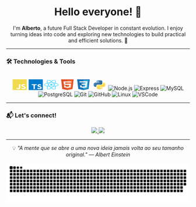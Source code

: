 <h1 align="center">Hello everyone! 👋</h1>

<p align="center">
  I'm <strong>Alberto</strong>, a future Full Stack Developer in constant evolution. I enjoy turning ideas into code and exploring new technologies to build practical and efficient solutions. 🚀
</p>

---

### 🛠️ Technologies & Tools

<div align="center" style="display: inline_block"><br>
  <img title="JavaScript" alt="JavaScript" height="30" width="40" src="https://raw.githubusercontent.com/devicons/devicon/master/icons/javascript/javascript-plain.svg">
  <img title="TypeScript" alt="TypeScript" height="30" width="40" src="https://raw.githubusercontent.com/devicons/devicon/master/icons/typescript/typescript-plain.svg">
  <img title="React" alt="React" height="30" width="40" src="https://raw.githubusercontent.com/devicons/devicon/master/icons/react/react-original.svg">
  <img title="HTML5" alt="HTML5" height="30" width="40" src="https://raw.githubusercontent.com/devicons/devicon/master/icons/html5/html5-original.svg">
  <img title="CSS3" alt="CSS3" height="30" width="40" src="https://raw.githubusercontent.com/devicons/devicon/master/icons/css3/css3-original.svg">
  <img title="Python" alt="Python" height="30" width="40" src="https://raw.githubusercontent.com/devicons/devicon/master/icons/python/python-original.svg">
  <img title="Node.js" alt="Node.js" height="30" width="40" src="https://cdn.jsdelivr.net/gh/devicons/devicon/icons/nodejs/nodejs-original.svg">
  <img title="Express" alt="Express" height="30" width="40" src="https://cdn.jsdelivr.net/gh/devicons/devicon/icons/express/express-original.svg">
  <img title="MySQL" alt="MySQL" height="30" width="40" src="https://cdn.jsdelivr.net/gh/devicons/devicon/icons/mysql/mysql-original.svg">
  <img title="PostgreSQL" alt="PostgreSQL" height="30" width="40" src="https://cdn.jsdelivr.net/gh/devicons/devicon/icons/postgresql/postgresql-original.svg">
  <img title="Git" alt="Git" height="30" width="40" src="https://cdn.jsdelivr.net/gh/devicons/devicon/icons/git/git-original.svg">
  <img title="GitHub" alt="GitHub" height="30" width="40" src="https://cdn.jsdelivr.net/gh/devicons/devicon/icons/github/github-original.svg">
  <img title="Linux" alt="Linux" height="30" width="40" src="https://cdn.jsdelivr.net/gh/devicons/devicon/icons/linux/linux-original.svg">
  <img title="VSCode" alt="VSCode" height="30" width="40" src="https://cdn.jsdelivr.net/gh/devicons/devicon/icons/vscode/vscode-original.svg">
</div>

---

### 📬 Let's connect!

<div align="center">
  <a href="mailto:albertoadssenac@gmail.com">
    <img src="https://img.shields.io/badge/-Gmail-%23333?style=for-the-badge&logo=gmail&logoColor=white" target="_blank">
  </a>
  <a href="https://www.linkedin.com/in/Alup" target="_blank">
    <img src="https://img.shields.io/badge/-LinkedIn-%230077B5?style=for-the-badge&logo=linkedin&logoColor=white">
  </a>
</div>

---

<p align="center">
  💡 <em>"A mente que se abre a uma nova ideia jamais volta ao seu tamanho original." — Albert Einstein</em>
</p>

<picture>
  <source media="(prefers-color-scheme: dark)" srcset="https://raw.githubusercontent.com/platane/platane/output/github-contribution-grid-snake-dark.svg">
  <source media="(prefers-color-scheme: light)" srcset="https://raw.githubusercontent.com/platane/platane/output/github-contribution-grid-snake.svg">
  <img alt="github contribution grid snake animation" src="https://raw.githubusercontent.com/platane/platane/output/github-contribution-grid-snake.svg">
</picture>
